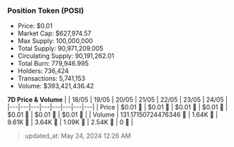 
  ### Position Token (POSI)
  - Price: $0.01
  - Market Cap: $627,974.57
  - Max Supply: 100,000,000
  - Total Supply: 90,971,209.005
  - Circulating Supply: 90,191,262.01
  - Total Burn: 779,946.995
  - Holders: 736,424
  - Transactions: 5,741,153
  - Volume: $393,421,436.42

  **7D Price & Volume**
  | | 18&#x2F;05 | 19&#x2F;05 | 20&#x2F;05 | 21&#x2F;05 | 22&#x2F;05 | 23&#x2F;05 | 24&#x2F;05 |
  |---|---|---|---|---|---|---|---|
  | Price | $0.01 🚀 | $0.01 🔻 | $0.01 🔻 | $0.01 🔻 | $0.01 🔻 | $0.01 🔻 | $0.01 🔻 |
  | Volume | 131.17150724476346 🔻 | 1.64K 🚀 | 9.61K 🚀 | 3.64K 🔻 | 1.09K 🔻 | 2.54K 🚀 | 0 🔻 |

  > updated_at: May 24, 2024 12:26 AM
